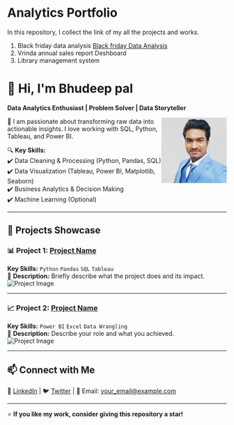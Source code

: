 # Analytics Portfolio
In this repository, I collect the link of my all the projects and works. 
1. Black friday data analysis
   [Black friday Data Analysis](https://github.com/NoOne051198/Black-friday-sales-analysis.git)
3. Vrinda annual sales report Deshboard
4. Library management system

# 👋 Hi, I'm Bhudeep pal
**Data Analytics Enthusiast | Problem Solver | Data Storyteller**

<img src="Assets/My_photo.jpg" width="150" height="150" align="right">

🌱 I am passionate about transforming raw data into actionable insights. I love working with SQL, Python, Tableau, and Power BI.

🔍 **Key Skills:**  
✔️ Data Cleaning & Processing (Python, Pandas, SQL)  
✔️ Data Visualization (Tableau, Power BI, Matplotlib, Seaborn)  
✔️ Business Analytics & Decision Making  
✔️ Machine Learning (Optional)  

---

## 🚀 **Projects Showcase**

### 📊 Project 1: **[Project Name](GitHub_Project_Link)**
**Key Skills:** `Python` `Pandas` `SQL` `Tableau`  
📖 **Description:** Briefly describe what the project does and its impact.  
![Project Image]([assets/project1.png](https://github.com/NoOne051198/Black-friday-sales-analysis.git))

---

### 📈 Project 2: **[Project Name](GitHub_Project_Link)**
**Key Skills:** `Power BI` `Excel` `Data Wrangling`  
📖 **Description:** Describe your role and what you achieved.  
![Project Image](assets/project2.png)

---

## 📫 **Connect with Me**  
💼 [LinkedIn](Your_LinkedIn_Profile) | 🐦 [Twitter](Your_Twitter_Profile) | 📧 Email: your_email@example.com

---

⭐ **If you like my work, consider giving this repository a star!**  

